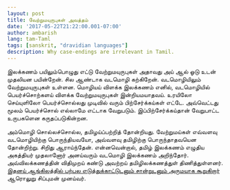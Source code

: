 ```yaml
---
layout: post
title: வேற்றுமயுருபுகள் அவத்தம்
date: '2017-05-22T21:22:00.001-07:00'
author: ambarish
lang: tam-Taml
tags: [sanskrit, "dravidian languages"]
description: Why case‐endings are irrelevant in Tamil.
---
```


இலக்கணம் பயிலும்பொழுது எட்டு வேற்றுமயுருபுகள் அதாவது அய் ஆல் ஓடு உடன் முதலியன பயின்றேன். சில ஆண்டாக வடமொழி கற்கிறேன். வடமொழியிலும் வேற்றுமயுருபுகள் உள்ளன. மொழியய் விளக்க இலக்கணம் எனில், வடமொழியில் பெயர்ச்சொற்களய் விளக்க வேற்றுமயுருபுகள் இன்றியமயாதவய். உரயிலோ செய்யுளிலோ பெயர்ச்சொல்லது முடிவில் வரும் பிற்சேர்க்கய்கள் எட்டே. அவ்வெட்டது மூலம் பெயர்ச்சொல் எல்லாமே எட்டாக வேறுபடும். இப்பிற்சேர்க்கய்தான் வேறுபாட்ட உருபகளென கருதப்படுகின்றன.

அம்மொழி சொல்லச்சொல்ல, தமிழய்ப்பற்றித் தோன்றியது. வேற்றுமய்கள் எவ்வளவு வடமொழியிற்கு பொருந்தியவயோ, அவ்வளவு தமிழிற்கு பொருந்தாதவயென தோன்றிற்று. சிறிது ஆராய்ந்தேன். என்னவென்றால், தமிழ் இலக்கணம் எழுதிய அகத்தியர் முதலானோர் அனய்வரும் வடமொழி இலக்கணம் அறிந்தோர். அவ்விலக்கணத்தின் விதிமுறய் கண்டு அவற்றய் தமிழிலக்கணத்துள் திணித்துள்ளனர். [இதனய் ஆங்கிலத்தில் பற்பல எடுத்துக்காட்டுடனும் சான்றுடனும் அருமயாக கூறுகிறார்](http://ccat.sas.upenn.edu/~haroldfs/public/h_sch_9a.pdf) ஆரொலுறு சிப்புமன் முனய்வர்.
